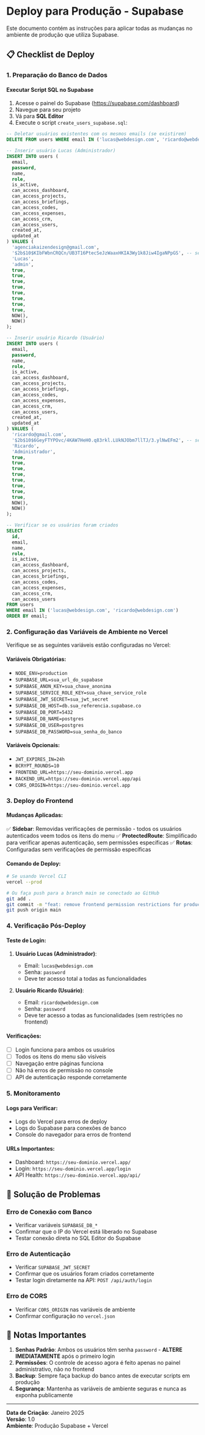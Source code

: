 # Deploy para Produção - Supabase

Este documento contém as instruções para aplicar todas as mudanças no ambiente de produção que utiliza Supabase.

## 📋 Checklist de Deploy

### 1. Preparação do Banco de Dados

#### Executar Script SQL no Supabase
1. Acesse o painel do Supabase (https://supabase.com/dashboard)
2. Navegue para seu projeto
3. Vá para **SQL Editor**
4. Execute o script `create_users_supabase.sql`:

```sql
-- Deletar usuários existentes com os mesmos emails (se existirem)
DELETE FROM users WHERE email IN ('lucas@webdesign.com', 'ricardo@webdesign.com');

-- Inserir usuário Lucas (Administrador)
INSERT INTO users (
  email, 
  password, 
  name, 
  role,
  is_active,
  can_access_dashboard,
  can_access_projects,
  can_access_briefings,
  can_access_codes,
  can_access_expenses,
  can_access_crm,
  can_access_users,
  created_at,
  updated_at
) VALUES (
  'agenciakaizendesign@gmail.com',
  '$2b$10$KIbFWbnCRQCn/UB3T16PtecSeJzWaaxHKIA3Wy1k8Jiw4IgaNPpGS', -- senha: Beatriz@2908
  'Lucas',
  'admin',
  true,
  true,
  true,
  true,
  true,
  true,
  true,
  true,
  NOW(),
  NOW()
);

-- Inserir usuário Ricardo (Usuário)
INSERT INTO users (
  email, 
  password, 
  name, 
  role,
  is_active,
  can_access_dashboard,
  can_access_projects,
  can_access_briefings,
  can_access_codes,
  can_access_expenses,
  can_access_crm,
  can_access_users,
  created_at,
  updated_at
) VALUES (
  'ricardo@gmail.com',
  '$2b$10$6GeyFTYPOvc/4KAW7HeH0.q83rkl.LUkNJObm7llTJ/3.ylNwEFm2', -- senha: @FDPfeioso90
  'Ricardo',
  'Administrador',
  true,
  true,
  true,
  true,
  true,
  true,
  true,
  true,
  NOW(),
  NOW()
);

-- Verificar se os usuários foram criados
SELECT 
  id, 
  email, 
  name, 
  role,
  is_active,
  can_access_dashboard,
  can_access_projects,
  can_access_briefings,
  can_access_codes,
  can_access_expenses,
  can_access_crm,
  can_access_users
FROM users 
WHERE email IN ('lucas@webdesign.com', 'ricardo@webdesign.com')
ORDER BY email;
```

### 2. Configuração das Variáveis de Ambiente no Vercel

Verifique se as seguintes variáveis estão configuradas no Vercel:

#### Variáveis Obrigatórias:
- `NODE_ENV=production`
- `SUPABASE_URL=sua_url_do_supabase`
- `SUPABASE_ANON_KEY=sua_chave_anonima`
- `SUPABASE_SERVICE_ROLE_KEY=sua_chave_service_role`
- `SUPABASE_JWT_SECRET=sua_jwt_secret`
- `SUPABASE_DB_HOST=db.sua_referencia.supabase.co`
- `SUPABASE_DB_PORT=5432`
- `SUPABASE_DB_NAME=postgres`
- `SUPABASE_DB_USER=postgres`
- `SUPABASE_DB_PASSWORD=sua_senha_do_banco`

#### Variáveis Opcionais:
- `JWT_EXPIRES_IN=24h`
- `BCRYPT_ROUNDS=10`
- `FRONTEND_URL=https://seu-dominio.vercel.app`
- `BACKEND_URL=https://seu-dominio.vercel.app/api`
- `CORS_ORIGIN=https://seu-dominio.vercel.app`

### 3. Deploy do Frontend

#### Mudanças Aplicadas:
✅ **Sidebar**: Removidas verificações de permissão - todos os usuários autenticados veem todos os itens do menu
✅ **ProtectedRoute**: Simplificado para verificar apenas autenticação, sem permissões específicas
✅ **Rotas**: Configuradas sem verificações de permissão específicas

#### Comando de Deploy:
```bash
# Se usando Vercel CLI
vercel --prod

# Ou faça push para a branch main se conectado ao GitHub
git add .
git commit -m "feat: remove frontend permission restrictions for production"
git push origin main
```

### 4. Verificação Pós-Deploy

#### Teste de Login:
1. **Usuário Lucas (Administrador)**:
   - Email: `lucas@webdesign.com`
   - Senha: `password`
   - Deve ter acesso total a todas as funcionalidades

2. **Usuário Ricardo (Usuário)**:
   - Email: `ricardo@webdesign.com`
   - Senha: `password`
   - Deve ter acesso a todas as funcionalidades (sem restrições no frontend)

#### Verificações:
- [ ] Login funciona para ambos os usuários
- [ ] Todos os itens do menu são visíveis
- [ ] Navegação entre páginas funciona
- [ ] Não há erros de permissão no console
- [ ] API de autenticação responde corretamente

### 5. Monitoramento

#### Logs para Verificar:
- Logs do Vercel para erros de deploy
- Logs do Supabase para conexões de banco
- Console do navegador para erros de frontend

#### URLs Importantes:
- Dashboard: `https://seu-dominio.vercel.app/`
- Login: `https://seu-dominio.vercel.app/login`
- API Health: `https://seu-dominio.vercel.app/api/`

## 🔧 Solução de Problemas

### Erro de Conexão com Banco
- Verificar variáveis `SUPABASE_DB_*`
- Confirmar que o IP do Vercel está liberado no Supabase
- Testar conexão direta no SQL Editor do Supabase

### Erro de Autenticação
- Verificar `SUPABASE_JWT_SECRET`
- Confirmar que os usuários foram criados corretamente
- Testar login diretamente na API: `POST /api/auth/login`

### Erro de CORS
- Verificar `CORS_ORIGIN` nas variáveis de ambiente
- Confirmar configuração no `vercel.json`

## 📝 Notas Importantes

1. **Senhas Padrão**: Ambos os usuários têm senha `password` - **ALTERE IMEDIATAMENTE** após o primeiro login
2. **Permissões**: O controle de acesso agora é feito apenas no painel administrativo, não no frontend
3. **Backup**: Sempre faça backup do banco antes de executar scripts em produção
4. **Segurança**: Mantenha as variáveis de ambiente seguras e nunca as exponha publicamente

---

**Data de Criação**: Janeiro 2025  
**Versão**: 1.0  
**Ambiente**: Produção Supabase + Vercel